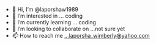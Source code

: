- 👋 Hi, I’m @laporshaw1989
- 👀 I’m interested in ... coding 
- 🌱 I’m currently learning ... coding
- 💞️ I’m looking to collaborate on ...not sure yet
- 📫 How to reach me ...laporsha_wimberly@yahoo.com

<!---
laporshaw1989/laporshaw1989 is a ✨ special ✨ repository because its `README.md` (this file) appears on your GitHub profile.
You can click the Preview link to take a look at your changes.
--->
